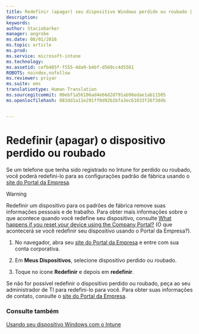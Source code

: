 ```yaml
---
title: Redefinir (apagar) seu dispositivo Windows perdido ou roubado | Microsoft Intune
description: 
keywords: 
author: Staciebarker
manager: angrobe
ms.date: 08/01/2016
ms.topic: article
ms.prod: 
ms.service: microsoft-intune
ms.technology: 
ms.assetid: cefb485f-f555-4da9-b4bf-d569cc4d5581
ROBOTS: noindex,nofollow
ms.reviewer: priyar
ms.suite: ems
translationtype: Human Translation
ms.sourcegitcommit: 80ebf1a56106ad4e66d2d791ab98edae1ab11505
ms.openlocfilehash: 083dd1a11e291ff0d92b1bfa3ec61033f26f3d4b


---
```



# Redefinir (apagar) o dispositivo perdido ou roubado

Se um telefone que tenha sido registrado no Intune for perdido ou roubado, você poderá redefini-lo para as configurações padrão de fábrica usando o [site do Portal da Empresa](http://portal.manage.microsoft.com).


> [!WARNING]
> Redefinir um dispositivo para os padrões de fábrica remove suas informações pessoais e de trabalho. Para obter mais informações sobre o que acontece quando você redefine seu dispositivo, consulte [What happens if you reset your device using the Company Portal?](what-happens-if-you-reset-your-device-using-the-company-portal-windows.md) (O que acontecerá se você redefinir seu dispositivo usando o Portal da Empresa?).


1.  No navegador, abra seu [site do Portal da Empresa](http://portal.manage.microsoft.com) e entre com sua conta corporativa.

2.  Em **Meus Dispositivos**, selecione dispositivo perdido ou roubado.

3.  Toque no ícone **Redefinir** e depois em **redefinir**.

Se não for possível redefinir o dispositivo perdido ou roubado, peça ao seu administrador de TI para redefini-lo para você. Para obter suas informações de contato, consulte o [site do Portal da Empresa](http://portal.manage.microsoft.com).

### Consulte também
[Usando seu dispositivo Windows com o Intune](using-your-windows-device-with-intune.md)



<!--HONumber=Aug16_HO1-->


